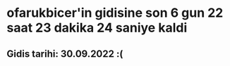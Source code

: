 # ofarukbicer'in gidisine son 6 gun 22 saat 23 dakika 24 saniye kaldi

## Gidis tarihi: 30.09.2022 :(